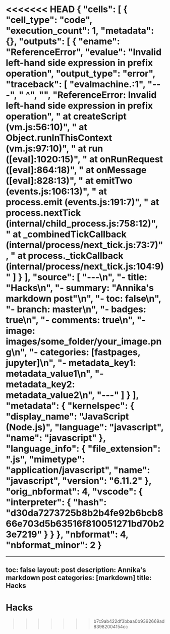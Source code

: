<<<<<<< HEAD
{
 "cells": [
  {
   "cell_type": "code",
   "execution_count": 1,
   "metadata": {},
   "outputs": [
    {
     "ename": "ReferenceError",
     "evalue": "Invalid left-hand side expression in prefix operation",
     "output_type": "error",
     "traceback": [
      "evalmachine.<anonymous>:1",
      "---",
      "  ^",
      "",
      "ReferenceError: Invalid left-hand side expression in prefix operation",
      "    at createScript (vm.js:56:10)",
      "    at Object.runInThisContext (vm.js:97:10)",
      "    at run ([eval]:1020:15)",
      "    at onRunRequest ([eval]:864:18)",
      "    at onMessage ([eval]:828:13)",
      "    at emitTwo (events.js:106:13)",
      "    at process.emit (events.js:191:7)",
      "    at process.nextTick (internal/child_process.js:758:12)",
      "    at _combinedTickCallback (internal/process/next_tick.js:73:7)",
      "    at process._tickCallback (internal/process/next_tick.js:104:9)"
     ]
    }
   ],
   "source": [
    "---\n",
    "- title: \"Hacks\n",
    "- summary: \"Annika's markdown post\"\n",
    "- toc: false\n",
    "- branch: master\n",
    "- badges: true\n",
    "- comments: true\n",
    "- image: images/some_folder/your_image.png\n",
    "- categories: [fastpages, jupyter]\n",
    "- metadata_key1: metadata_value1\n",
    "- metadata_key2: metadata_value2\n",
    "---"
   ]
  }
 ],
 "metadata": {
  "kernelspec": {
   "display_name": "JavaScript (Node.js)",
   "language": "javascript",
   "name": "javascript"
  },
  "language_info": {
   "file_extension": ".js",
   "mimetype": "application/javascript",
   "name": "javascript",
   "version": "6.11.2"
  },
  "orig_nbformat": 4,
  "vscode": {
   "interpreter": {
    "hash": "d30da7273725b8b2b4fe92b6bcb866e703d5b63516f810051271bd70b23e7219"
   }
  }
 },
 "nbformat": 4,
 "nbformat_minor": 2
}
=======
---
toc: false
layout: post
description: Annika's markdown post
categories: [markdown]
title: Hacks
---
# Hacks
>>>>>>> b7c9ab422df3bbaa0b9392669ad83982004154cc
